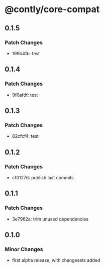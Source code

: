 # @contly/core-compat

## 0.1.5

### Patch Changes

- 199b41b: test

## 0.1.4

### Patch Changes

- 9f0afdf: test

## 0.1.3

### Patch Changes

- 82cfcf4: test

## 0.1.2

### Patch Changes

- cf01276: publish last commits

## 0.1.1

### Patch Changes

- 3e7962a: trim unused dependencies

## 0.1.0

### Minor Changes

- first alpha release, with changesets added

